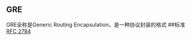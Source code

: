 GRE
------
GRE全称是Generic Routing Encapsulation，是一种协议封装的格式
##标准
[RFC 2784](https://tools.ietf.org/html/rfc2784)
